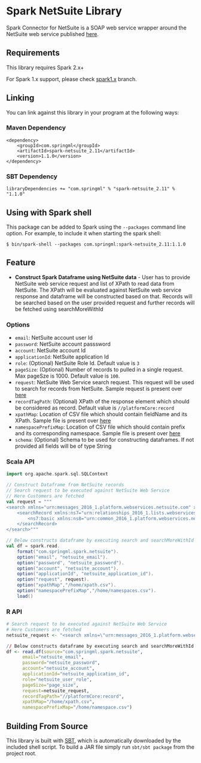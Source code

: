 # Spark NetSuite Library

Spark Connector for NetSuite is a SOAP web service wrapper around the NetSuite web service published [here](https://webservices.netsuite.com/wsdl/v2016_1_0/netsuite.wsdl).  

## Requirements

This library requires Spark 2.x+

For Spark 1.x support, please check [spark1.x](https://github.com/springml/spark-netsuite/tree/spark1.x) branch.


## Linking
You can link against this library in your program at the following ways:

### Maven Dependency
```
<dependency>
    <groupId>com.springml</groupId>
    <artifactId>spark-netsuite_2.11</artifactId>
    <version>1.1.0</version>
</dependency>
```

### SBT Dependency
```
libraryDependencies += "com.springml" % "spark-netsuite_2.11" % "1.1.0"
```

## Using with Spark shell
This package can be added to Spark using the `--packages` command line option.  For example, to include it when starting the spark shell:

```
$ bin/spark-shell --packages com.springml:spark-netsuite_2.11:1.1.0
```

## Feature
* **Construct Spark Dataframe using NetSuite data** - User has to provide NetSuite web service request and list of XPath to read data from NetSuite. The XPath will be evaluated against NetSuite web service response and dataframe will be constructed based on that. Records will be searched based on the user provided request and further records will be fetched using searchMoreWithId

### Options
* `email`: NetSuite account user Id
* `password`: NetSuite account passsword
* `account`: NetSuite account Id
* `applicationId`: NetSuite application Id
* `role`: (Optional) NetSuite Role Id. Default value is `3`
* `pageSize`: (Optional) Number of records to pulled in a single request. Max pageSze is 1000. Default value is `100`.
* `request`: NetSuite Web Service search request. This request will be used to search for records from NetSuite. Sample request is present over [here](https://raw.githubusercontent.com/springml/spark-netsuite/master/src/test/resources/Search_Customers_Sample_Request.xml)
* `recordTagPath`: (Optional) XPath of the response element which should be considered as record. Default value is `//platformCore:record`
* `xpathMap`: Location of CSV file which should contain fieldName and its XPath. Sample file is present over [here](https://raw.githubusercontent.com/springml/spark-netsuite/master/src/test/resources/xpath.csv)
* `namespacePrefixMap`: Location of CSV file which should contain prefix and its corresponding namespace. Sample file is present over [here](https://raw.githubusercontent.com/springml/spark-netsuite/master/src/test/resources/namespaces.csv)
* `schema`: (Optional) Schema to be used for constructing dataframes. If not provided all fields will be of type String

### Scala API
```scala
import org.apache.spark.sql.SQLContext

// Construct Dataframe from NetSuite records
// Search request to be executed against NetSuite Web Service
// Here Customers are fetched
val request = """
<search xmlns="urn:messages_2016_1.platform.webservices.netsuite.com" xmlns:xsi="http://www.w3.org/2001/XMLSchema-instance">
    <searchRecord xmlns:ns7="urn:relationships_2016_1.lists.webservices.netsuite.com" xsi:type="ns7:CustomerSearch">
        <ns7:basic xmlns:ns8="urn:common_2016_1.platform.webservices.netsuite.com" xsi:type="ns8:CustomerSearchBasic"></ns7:basic>
    </searchRecord>
</search>"""

// Below constructs dataframe by executing search and searchMoreWithId operations 
val df = spark.read.
    format("com.springml.spark.netsuite").
    option("email", "netsuite_email").
    option("password", "netsuite_password").
    option("account", "netsuite_account").
    option("applicationId", "netsuite_application_id").
    option("request", request).
    option("xpathMap","/home/xpath.csv").
    option("namespacePrefixMap","/home/namespaces.csv").
    load() 

```


### R API
```r
# Search request to be executed against NetSuite Web Service
# Here Customers are fetched
netsuite_request <- "<search xmlns=\"urn:messages_2016_1.platform.webservices.netsuite.com\" xmlns:xsi=\"http://www.w3.org/2001/XMLSchema-instance\"><searchRecord xmlns:ns7=\"urn:relationships_2016_1.lists.webservices.netsuite.com\" xsi:type=\"ns7:CustomerSearch\"><ns7:basic xmlns:ns8=\"urn:common_2016_1.platform.webservices.netsuite.com\" xsi:type=\"ns8:CustomerSearchBasic\"></ns7:basic></searchRecord></search>"

// Below constructs dataframe by executing search and searchMoreWithId operations 
df <- read.df(source="com.springml.spark.netsuite",
      email="netsuite_email",
      password="netsuite_password",
      account="netsuite_account",
      applicationId="netsuite_application_id",
      role="netsuite_user_role",
      pageSize="page_size",
      request=netsuite_request,
      recordTagPath="//platformCore:record",
      xpathMap="/home/xpath.csv",
      namespacePrefixMap="/home/namespace.csv")

```


## Building From Source
This library is built with [SBT](http://www.scala-sbt.org/0.13/docs/Command-Line-Reference.html), which is automatically downloaded by the included shell script. To build a JAR file simply run `sbt/sbt package` from the project root.
